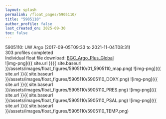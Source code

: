 ```yaml
---
layout: splash
permalink: /float_pages/5905110/
title: "5905110"
author_profile: false
last_created_on: 2025-09-30
toc: false
---
```

 
5905110: UW Argo (2017-09-05T09:33 to 2021-11-04T08:31)\
303 profiles completed\
Individual float file download: [BGC_Argo_Plus_Global](https://ftp.soest.hawaii.edu/bgc_argo_plus/Individual_Floats/outliers_removed/5905110_Sprof_processed.nc)\
![img-png]({{ site.url }}{{ site.baseurl }}/assets/images/float_figures/5905110/01_5905110_map.png)
![img-png]({{ site.url }}{{ site.baseurl }}/assets/images/float_figures/5905110/5905110_DOXY.png)
![img-png]({{ site.url }}{{ site.baseurl }}/assets/images/float_figures/5905110/5905110_PRES.png)
![img-png]({{ site.url }}{{ site.baseurl }}/assets/images/float_figures/5905110/5905110_PSAL.png)
![img-png]({{ site.url }}{{ site.baseurl }}/assets/images/float_figures/5905110/5905110_TEMP.png)
